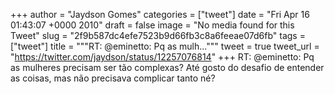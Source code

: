
+++
author = "Jaydson Gomes"
categories = ["tweet"]
date = "Fri Apr 16 01:43:07 +0000 2010"
draft = false
image = "No media found for this Tweet"
slug = "2f9b587dc4efe7523b9d66fb3c8a6feeae07d6fb"
tags = ["tweet"]
title = """RT: @eminetto: Pq as mulh..."""
tweet = true
tweet_url = "https://twitter.com/jaydson/status/12257076814"
+++
RT: @eminetto: Pq as mulheres precisam ser tão complexas? Até gosto do desafio de entender as coisas, mas não precisava complicar tanto né?
